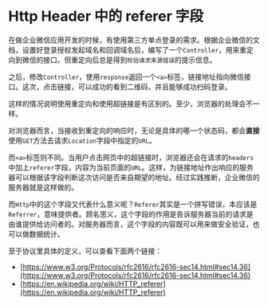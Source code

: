 # Http Header 中的 referer 字段


在做企业微信应用开发的时候，有使用第三方单点登录的需求。根据企业微信的文档，设置好登录授权发起域名和回调域名后，编写了一个`Controller`，用来重定向到微信的接口。但重定向后总是得到`校验请求来源错误`的提示信息。

之后，修改`Controller`，使用`response`返回一个`<a>`标签，链接地址指向微信接口。这次，点击链接，可以成功的看到二维码，并且能够成功扫码登录。

这样的情况说明使用重定向和使用超链接是有区别的。至少，浏览器的处理会不一样。

对浏览器而言，当接收到重定向的响应时，无论是具体的哪一个状态码，都会**直接**使用`GET`方法去请求`Location`字段中指定的`URL`。

而`<a>`标签则不同。当用户点击网页中的超链接时，浏览器还会在请求的`headers`中加上`referer`字段，内容为当前页面的`URL`。这样，为链接地址作出响应的服务器可以根据该字段判断这次访问是否来自期望的地址。经过实践推断，企业微信的服务器就是这样做的。

而`Http`中的这个字段又代表什么意义呢？`Referer`其实是一个拼写错误，本应该是`Referrer`，意味提供者。顾名思义，这个字段的作用是告诉服务器当前的请求是由谁提供给访问者的。对服务器而言，这个字段的内容既可以用来做安全验证，也可以做数据统计。

至于协议里具体的定义，可以查看下面两个链接：

- [https://www.w3.org/Protocols/rfc2616/rfc2616-sec14.html#sec14.36](https://www.w3.org/Protocols/rfc2616/rfc2616-sec14.html#sec14.36)
- [https://en.wikipedia.org/wiki/HTTP_referer](https://en.wikipedia.org/wiki/HTTP_referer)
